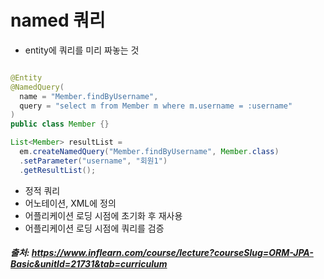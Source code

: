 # named 쿼리

- entity에 쿼리를 미리 짜놓는 것
```java

@Entity
@NamedQuery(
  name = "Member.findByUsername", 
  query = "select m from Member m where m.username = :username"
)
public class Member {}

List<Member> resultList = 
  em.createNamedQuery("Member.findByUsername", Member.class)
  .setParameter("username", "회원1")
  .getResultList();
```
- 정적 쿼리
- 어노테이션, XML에 정의
- 어플리케이션 로딩 시점에 초기화 후 재사용
- 어플리케이션 로딩 시점에 쿼리를 검증


##### 출처: https://www.inflearn.com/course/lecture?courseSlug=ORM-JPA-Basic&unitId=21731&tab=curriculum
